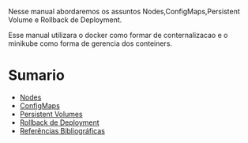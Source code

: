 Nesse manual abordaremos os assuntos Nodes,ConfigMaps,Persistent Volume e Rollback de Deployment.

Esse manual utilizara o docker como formar de conternalizacao e o minikube como forma de gerencia dos conteiners.

# Sumario

* [Nodes](#nodes)
* [ConfigMaps](#configmaps)
* [Persistent Volumes](#persistent-volumes)
* [Rollback de Deployment](#rollback-de-deployment)
* [Referências Bibliográficas](#referências-bibliográficas)